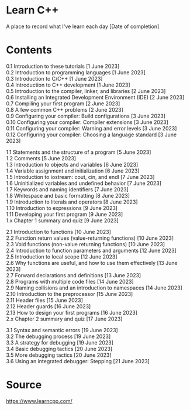 # Learn C++
A place to record what I've learn each day [Date of completion]

# Contents
0.1 Introduction to these tutorials [1 June 2023]   
0.2 Introduction to programming languages [1 June 2023]  
0.3 Introduction to C/C++ [1 June 2023]  
0.4 Introduction to C++ development [1 June 2023]  
0.5 Introduction to the compiler, linker, and libraries [2 June 2023]  
0.6 Installing an Integrated Development Environment (IDE) [2 June 2023]  
0.7 Compiling your first program [2 June 2023]  
0.8 A few common C++ problems [2 June 2023]  
0.9 Configuring your compiler: Build configurations [3 June 2023]  
0.10 Configuring your compiler: Compiler extensions [3 June 2023]  
0.11 Configuring your compiler: Warning and error levels [3 June 2023]  
0.12 Configuring your compiler: Choosing a language standard [3 June 2023]  

1.1 Statements and the structure of a program [5 June 2023]  
1.2 Comments [5 June 2023]  
1.3 Introduction to objects and variables [6 June 2023]  
1.4 Variable assignment and initialization [6 June 2023]  
1.5 Introduction to iostream: cout, cin, and endl [7 June 2023]  
1.6 Uninitialized variables and undefined behavior [7 June 2023]  
1.7 Keywords and naming identifiers [7 June 2023]  
1.8 Whitespace and basic formatting [8 June 2023]  
1.9 Introduction to literals and operators [8 June 2023]  
1.10 Introduction to expressions [9 June 2023]  
1.11 Developing your first program [9 June 2023]  
1.x Chapter 1 summary and quiz [9 June 2023]  

2.1 Introduction to functions [10 June 2023]  
2.2 Function return values (value-returning functions) [10 June 2023]  
2.3 Void functions (non-value returning functions) [10 June 2023]  
2.4 Introduction to function parameters and arguments [12 June 2023]  
2.5 Introduction to local scope [12 June 2023]  
2.6 Why functions are useful, and how to use them effectively [13 June 2023]  
2.7 Forward declarations and definitions [13 June 2023]  
2.8 Programs with multiple code files [14 June 2023]  
2.9 Naming collisions and an introduction to namespaces [14 June 2023]  
2.10 Introduction to the preprocessor [15 June 2023]  
2.11 Header files [15 June 2023]  
2.12 Header guards [16 June 2023]  
2.13 How to design your first programs [16 June 2023]  
2.x Chapter 2 summary and quiz [17 June 2023]  

3.1 Syntax and semantic errors [19 June 2023]  
3.2 The debugging process [19 June 2023]  
3.3 A strategy for debugging [19 June 2023]  
3.4 Basic debugging tactics [20 June 2023]  
3.5 More debugging tactics [20 June 2023]  
3.6 Using an integrated debugger: Stepping [21 June 2023]  

# Source
https://www.learncpp.com/